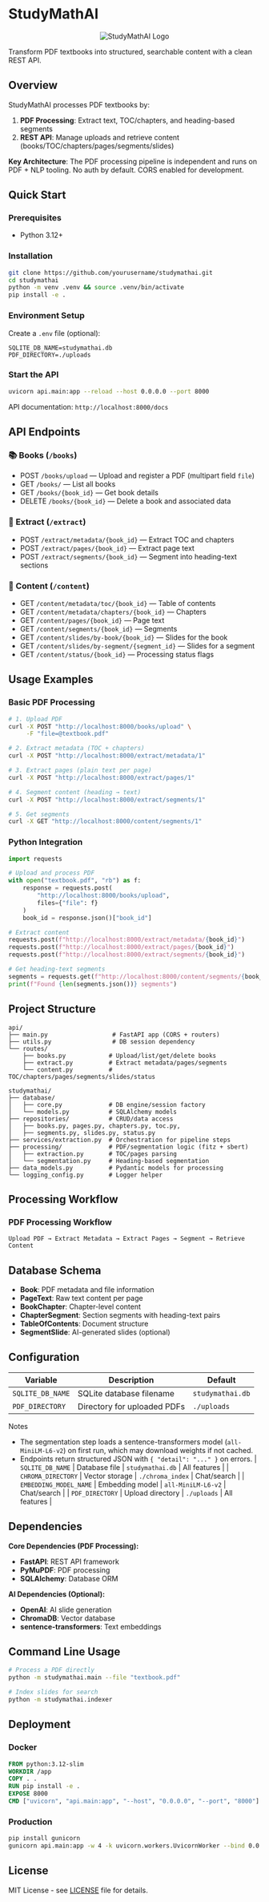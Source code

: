 # StudyMathAI

<div align="center">
  <img src="StudyMath.ai.png" alt="StudyMathAI Logo">
</div>

Transform PDF textbooks into structured, searchable content with a clean REST API.

## Overview

StudyMathAI processes PDF textbooks by:
1. **PDF Processing**: Extract text, TOC/chapters, and heading-based segments
2. **REST API**: Manage uploads and retrieve content (books/TOC/chapters/pages/segments/slides)

**Key Architecture**: The PDF processing pipeline is independent and runs on PDF + NLP tooling. No auth by default. CORS enabled for development.

## Quick Start

### Prerequisites
- Python 3.12+

### Installation

```bash
git clone https://github.com/yourusername/studymathai.git
cd studymathai
python -m venv .venv && source .venv/bin/activate
pip install -e .
```

### Environment Setup

Create a `.env` file (optional):
```env
SQLITE_DB_NAME=studymathai.db
PDF_DIRECTORY=./uploads
```

### Start the API

```bash
uvicorn api.main:app --reload --host 0.0.0.0 --port 8000
```

API documentation: `http://localhost:8000/docs`

## API Endpoints

### 📚 Books (`/books`)
- POST `/books/upload` — Upload and register a PDF (multipart field `file`)
- GET `/books/` — List all books
- GET `/books/{book_id}` — Get book details
- DELETE `/books/{book_id}` — Delete a book and associated data

### 🔄 Extract (`/extract`)
- POST `/extract/metadata/{book_id}` — Extract TOC and chapters
- POST `/extract/pages/{book_id}` — Extract page text
- POST `/extract/segments/{book_id}` — Segment into heading-text sections

### 📖 Content (`/content`)
- GET `/content/metadata/toc/{book_id}` — Table of contents
- GET `/content/metadata/chapters/{book_id}` — Chapters
- GET `/content/pages/{book_id}` — Page text
- GET `/content/segments/{book_id}` — Segments
- GET `/content/slides/by-book/{book_id}` — Slides for the book
- GET `/content/slides/by-segment/{segment_id}` — Slides for a segment
- GET `/content/status/{book_id}` — Processing status flags

## Usage Examples

### Basic PDF Processing

```bash
# 1. Upload PDF
curl -X POST "http://localhost:8000/books/upload" \
     -F "file=@textbook.pdf"

# 2. Extract metadata (TOC + chapters)
curl -X POST "http://localhost:8000/extract/metadata/1"

# 3. Extract pages (plain text per page)
curl -X POST "http://localhost:8000/extract/pages/1"

# 4. Segment content (heading → text)
curl -X POST "http://localhost:8000/extract/segments/1"

# 5. Get segments
curl -X GET "http://localhost:8000/content/segments/1"
```

### Python Integration

```python
import requests

# Upload and process PDF
with open("textbook.pdf", "rb") as f:
    response = requests.post(
        "http://localhost:8000/books/upload",
        files={"file": f}
    )
    book_id = response.json()["book_id"]

# Extract content
requests.post(f"http://localhost:8000/extract/metadata/{book_id}")
requests.post(f"http://localhost:8000/extract/pages/{book_id}")
requests.post(f"http://localhost:8000/extract/segments/{book_id}")

# Get heading-text segments
segments = requests.get(f"http://localhost:8000/content/segments/{book_id}")
print(f"Found {len(segments.json())} segments")
```

## Project Structure

```
api/
├── main.py                  # FastAPI app (CORS + routers)
├── utils.py                 # DB session dependency
└── routes/
    ├── books.py            # Upload/list/get/delete books
    ├── extract.py          # Extract metadata/pages/segments
    └── content.py          # TOC/chapters/pages/segments/slides/status

studymathai/
├── database/
│   ├── core.py             # DB engine/session factory
│   └── models.py           # SQLAlchemy models
├── repositories/           # CRUD/data access
│   ├── books.py, pages.py, chapters.py, toc.py,
│   ├── segments.py, slides.py, status.py
├── services/extraction.py  # Orchestration for pipeline steps
├── processing/             # PDF/segmentation logic (fitz + sbert)
│   ├── extraction.py       # TOC/pages parsing
│   └── segmentation.py     # Heading-based segmentation
├── data_models.py          # Pydantic models for processing
└── logging_config.py       # Logger helper
```

## Processing Workflow

### PDF Processing Workflow
```
Upload PDF → Extract Metadata → Extract Pages → Segment → Retrieve Content
```

## Database Schema

- **Book**: PDF metadata and file information
- **PageText**: Raw text content per page
- **BookChapter**: Chapter-level content
- **ChapterSegment**: Section segments with heading-text pairs
- **TableOfContents**: Document structure
- **SegmentSlide**: AI-generated slides (optional)

## Configuration

| Variable | Description | Default |
|----------|-------------|---------|
| `SQLITE_DB_NAME` | SQLite database filename | `studymathai.db` |
| `PDF_DIRECTORY` | Directory for uploaded PDFs | `./uploads` |

Notes

- The segmentation step loads a sentence-transformers model (`all-MiniLM-L6-v2`) on first run, which may download weights if not cached.
- Endpoints return structured JSON with `{ "detail": "..." }` on errors.
| `SQLITE_DB_NAME` | Database file | `studymathai.db` | All features |
| `CHROMA_DIRECTORY` | Vector storage | `./chroma_index` | Chat/search |
| `EMBEDDING_MODEL_NAME` | Embedding model | `all-MiniLM-L6-v2` | Chat/search |
| `PDF_DIRECTORY` | Upload directory | `./uploads` | All features |

## Dependencies

**Core Dependencies (PDF Processing):**
- **FastAPI**: REST API framework
- **PyMuPDF**: PDF processing
- **SQLAlchemy**: Database ORM

**AI Dependencies (Optional):**
- **OpenAI**: AI slide generation
- **ChromaDB**: Vector database
- **sentence-transformers**: Text embeddings

## Command Line Usage

```bash
# Process a PDF directly
python -m studymathai.main --file "textbook.pdf"

# Index slides for search
python -m studymathai.indexer
```

## Deployment

### Docker

```dockerfile
FROM python:3.12-slim
WORKDIR /app
COPY . .
RUN pip install -e .
EXPOSE 8000
CMD ["uvicorn", "api.main:app", "--host", "0.0.0.0", "--port", "8000"]
```

### Production

```bash
pip install gunicorn
gunicorn api.main:app -w 4 -k uvicorn.workers.UvicornWorker --bind 0.0.0.0:8000
```

## License

MIT License - see [LICENSE](LICENSE) file for details.
